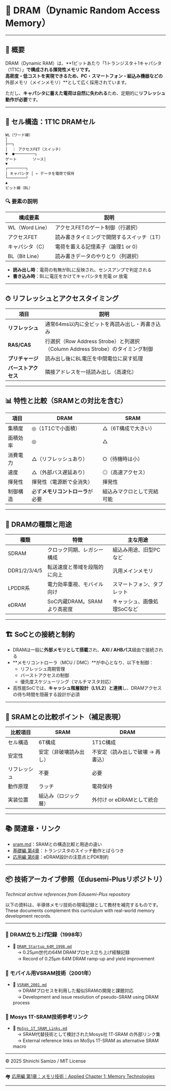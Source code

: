 # 🧠 DRAM（Dynamic Random Access Memory）

---

## 📘 概要

DRAM（Dynamic RAM）は、**1ビットあたり「1トランジスタ＋1キャパシタ（1T1C）」**で構成される揮発性メモリです。  
高密度・低コストを実現できるため、PC・スマートフォン・組込み機器などの**外部メモリ（メインメモリ）**として広く採用されています。

ただし、**キャパシタに蓄えた電荷は自然に失われる**ため、定期的に**リフレッシュ動作が必要**です。

---

## 🔧 セル構造：1T1C DRAMセル

```
WL（ワード線）
│
├──┐
│  ｜ アクセスFET（スイッチ）
▼  ●─────────┐
ゲート       ソース│
▼
┌────────┐
│ キャパシタ │ ← データを電荷で保持
└────────┘
▲
ビット線（BL）
```

### 🔍 要素の説明

| 構成要素 | 説明 |
|----------|------|
| WL（Word Line） | アクセスFETのゲート制御（行選択） |
| アクセスFET | 読み書きタイミングで開閉するスイッチ（1T） |
| キャパシタ（C） | 電荷を蓄える記憶素子（論理1 or 0） |
| BL（Bit Line） | 読み書きデータのやりとり（列選択） |

- **読み出し時**：電荷の有無がBLに反映され、センスアンプで判定される  
- **書き込み時**：BLに電圧をかけてキャパシタを充電 or 放電

---

## ⏱ リフレッシュとアクセスタイミング

| 項目 | 説明 |
|------|------|
| **リフレッシュ** | 通常64ms以内に全ビットを再読み出し・再書き込み |
| **RAS/CAS** | 行選択（Row Address Strobe）と列選択（Column Address Strobe）のタイミング制御 |
| **プリチャージ** | 読み出し後にBL電圧を中間電位に戻す処理 |
| **バーストアクセス** | 隣接アドレスを一括読み出し（高速化） |

---

## 📊 特性と比較（SRAMとの対比を含む）

| 項目 | DRAM | SRAM |
|------|------|------|
| 集積度 | ◎（1T1Cで小面積） | △（6T構成で大きい） |
| 面積効率 | ◎ | △ |
| 消費電力 | △（リフレッシュあり） | ○（待機時は小） |
| 速度 | △（外部バス遅延あり） | ◎（高速アクセス） |
| 揮発性 | 揮発性（電源断で全消失） | 揮発性 |
| 制御構造 | 必ず**メモリコントローラ**が必要 | 組込みマクロとして完結可能 |

---

## 🧪 DRAMの種類と用途

| 種類 | 特徴 | 主な用途 |
|------|------|-----------|
| SDRAM | クロック同期、レガシー構成 | 組込み用途、旧型PCなど |
| DDR1/2/3/4/5 | 転送速度と帯域を段階的に向上 | 汎用メインメモリ |
| LPDDR系 | 電力効率重視、モバイル向け | スマートフォン、タブレット |
| eDRAM | SoC内蔵DRAM。SRAMより高密度 | キャッシュ、画像処理SoCなど |

---

## 🏗 SoCとの接続と制約

- DRAMは一般に**外部メモリとして搭載**され、**AXI / AHBバス**経由で接続される  
- **メモリコントローラ（MCU / DMC）**が中心となり、以下を制御：
  - リフレッシュ周期管理
  - バーストアクセスの制御
  - 優先度スケジューリング（マルチマスタ対応）
- 高性能SoCでは、**キャッシュ階層設計（L1/L2）と連携**し、DRAMアクセスの待ち時間を隠蔽する設計が必須

---

## 🔁 SRAMとの比較ポイント（補足表現）

| 比較項目 | SRAM | DRAM |
|----------|------|------|
| セル構造 | 6T構成 | 1T1C構成 |
| 安定性 | 安定（非破壊読み出し） | 不安定（読み出しで破壊 → 再書込） |
| リフレッシュ | 不要 | 必要 |
| 動作原理 | ラッチ | 電荷保持 |
| 実装位置 | 組込み（ロジック層） | 外付け or eDRAMとして統合 |

---

## 📚 関連章・リンク

- [sram.md](./sram.md)：SRAMとの構造比較と用途の違い  
- [基礎編 第4章](../chapter4_mos_characteristics/)：トランジスタのスイッチ動作とばらつき  
- [応用編 第6章](../d_chapter6_pdk_and_eda_environment/)：eDRAM設計の注意点とPDK制約  

---

## 📦 技術アーカイブ参照（Edusemi-Plusリポジトリ）  
*Technical archive references from Edusemi-Plus repository*

以下の資料は、半導体メモリ技術の現場記録として教材を補完するものです。  
These documents complement this curriculum with real-world memory development records.

---

### 📘 DRAM立ち上げ記録（1998年）  
- 📄 [`DRAM_Startup_64M_1998.md`](https://github.com/Samizo-AITL/Edusemi-Plus/blob/main/archive/in1998/DRAM_Startup_64M_1998.md)  
　→ 0.25μm世代の64M DRAMプロセス立ち上げ経験記録  
　→ Record of 0.25μm 64M DRAM ramp-up and yield improvement

### 📘 モバイル用VSRAM技術（2001年）  
- 📄 [`VSRAM_2001.md`](https://github.com/Samizo-AITL/Edusemi-Plus/blob/main/archive/in2001/VSRAM_2001.md)  
　→ DRAMプロセスを利用した擬似SRAMの開発と課題対応  
　→ Development and issue resolution of pseudo-SRAM using DRAM process

### 📘 Mosys 1T-SRAM技術参考リンク  
- 📄 [`MoSys_1T_SRAM_Links.md`](https://github.com/Samizo-AITL/Edusemi-Plus/blob/main/archive/in2001/MoSys_1T_SRAM_Links.md)  
　→ SRAM代替技術として検討されたMosys社 1T-SRAM の外部リンク集  
　→ External reference links on MoSys 1T-SRAM as alternative SRAM macro

---

© 2025 Shinichi Samizo / MIT License

---

🏘 [応用編 第1章：メモリ技術｜Applied Chapter 1: Memory Technologies](../d_chapter1_memory_technologies/README.md)

---
